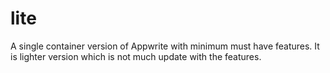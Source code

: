 # lite
A single container version of Appwrite with minimum must have features.
It is lighter version which is not much update with the features.
